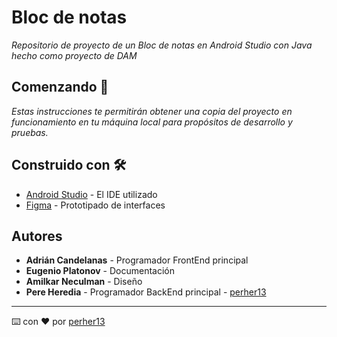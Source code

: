 # Bloc de notas
_Repositorio de proyecto de un Bloc de notas en Android Studio con Java hecho como proyecto de DAM_

## Comenzando 🚀
_Estas instrucciones te permitirán obtener una copia del proyecto en funcionamiento en tu máquina local para propósitos de desarrollo y pruebas._

## Construido con 🛠️
* [Android Studio](https://developer.android.com/studio) - El IDE utilizado
* [Figma](https://www.figma.com/) - Prototipado de interfaces

## Autores
* **Adrián Candelanas** - Programador FrontEnd principal 
* **Eugenio Platonov** - Documentación 
* **Amilkar Neculman** - Diseño
* **Pere Heredia** - Programador BackEnd principal - [perher13](https://github.com/perher13)
---
⌨️ con ❤️ por [perher13](https://github.com/perher13)   
